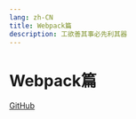 ```yaml
---
lang: zh-CN
title: Webpack篇
description: 工欲善其事必先利其器
---
```


# Webpack篇

<!-- URL -->
[GitHub](https://github.com/CatNulls) 